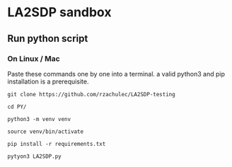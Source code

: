 # LA2SDP sandbox

## Run python script

### On Linux / Mac

Paste these commands one by one into a terminal. a valid python3 and pip installation is a prerequisite.

    git clone https://github.com/rzachulec/LA2SDP-testing

    cd PY/

    python3 -m venv venv

    source venv/bin/activate

    pip install -r requirements.txt

    pytyon3 LA2SDP.py
